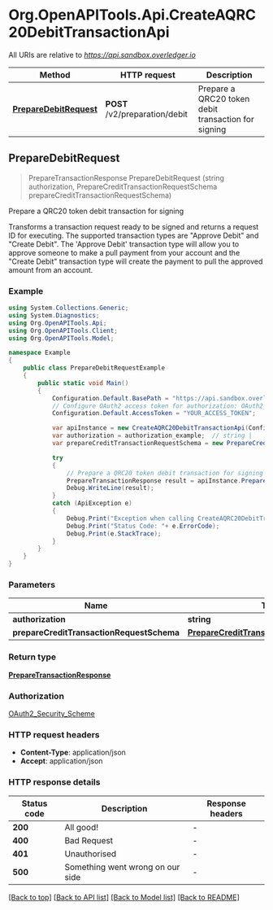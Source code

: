 # Org.OpenAPITools.Api.CreateAQRC20DebitTransactionApi

All URIs are relative to *https://api.sandbox.overledger.io*

Method | HTTP request | Description
------------- | ------------- | -------------
[**PrepareDebitRequest**](CreateAQRC20DebitTransactionApi.md#preparedebitrequest) | **POST** /v2/preparation/debit | Prepare a QRC20 token debit transaction for signing



## PrepareDebitRequest

> PrepareTransactionResponse PrepareDebitRequest (string authorization, PrepareCreditTransactionRequestSchema prepareCreditTransactionRequestSchema)

Prepare a QRC20 token debit transaction for signing

Transforms a transaction request ready to be signed and returns a request ID for executing. The supported transaction types are \"Approve Debit\" and \"Create Debit\". The 'Approve Debit' transaction type will allow you to approve someone to make a pull payment from your account and the \"Create Debit\" transaction type will create the payment to pull the approved amount from an account.

### Example

```csharp
using System.Collections.Generic;
using System.Diagnostics;
using Org.OpenAPITools.Api;
using Org.OpenAPITools.Client;
using Org.OpenAPITools.Model;

namespace Example
{
    public class PrepareDebitRequestExample
    {
        public static void Main()
        {
            Configuration.Default.BasePath = "https://api.sandbox.overledger.io";
            // Configure OAuth2 access token for authorization: OAuth2_Security_Scheme
            Configuration.Default.AccessToken = "YOUR_ACCESS_TOKEN";

            var apiInstance = new CreateAQRC20DebitTransactionApi(Configuration.Default);
            var authorization = authorization_example;  // string | 
            var prepareCreditTransactionRequestSchema = new PrepareCreditTransactionRequestSchema(); // PrepareCreditTransactionRequestSchema | 

            try
            {
                // Prepare a QRC20 token debit transaction for signing
                PrepareTransactionResponse result = apiInstance.PrepareDebitRequest(authorization, prepareCreditTransactionRequestSchema);
                Debug.WriteLine(result);
            }
            catch (ApiException e)
            {
                Debug.Print("Exception when calling CreateAQRC20DebitTransactionApi.PrepareDebitRequest: " + e.Message );
                Debug.Print("Status Code: "+ e.ErrorCode);
                Debug.Print(e.StackTrace);
            }
        }
    }
}
```

### Parameters


Name | Type | Description  | Notes
------------- | ------------- | ------------- | -------------
 **authorization** | **string**|  | 
 **prepareCreditTransactionRequestSchema** | [**PrepareCreditTransactionRequestSchema**](PrepareCreditTransactionRequestSchema.md)|  | 

### Return type

[**PrepareTransactionResponse**](PrepareTransactionResponse.md)

### Authorization

[OAuth2_Security_Scheme](../README.md#OAuth2_Security_Scheme)

### HTTP request headers

- **Content-Type**: application/json
- **Accept**: application/json


### HTTP response details
| Status code | Description | Response headers |
|-------------|-------------|------------------|
| **200** | All good! |  -  |
| **400** | Bad Request |  -  |
| **401** | Unauthorised |  -  |
| **500** | Something went wrong on our side |  -  |

[[Back to top]](#)
[[Back to API list]](../README.md#documentation-for-api-endpoints)
[[Back to Model list]](../README.md#documentation-for-models)
[[Back to README]](../README.md)

